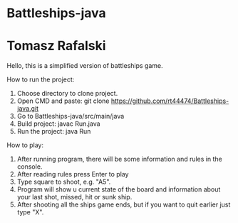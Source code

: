 # Battleships-java
# Tomasz Rafalski

Hello, this is a simplified version of battleships game.

How to run the project:
1. Choose directory to clone project.
2. Open CMD and paste: git clone https://github.com/rt44474/Battleships-java.git
3. Go to Battleships-java/src/main/java
4. Build project: javac Run.java
5. Run the project: java Run

How to play:
1. After running program, there will be some information and rules in the console.
2. After reading rules press Enter to play
3. Type square to shoot, e.g. "A5".
4. Program will show u current state of the board and information about your last shot, missed, hit or sunk ship.
5. After shooting all the ships game ends, but if you want to quit earlier just type "X".

